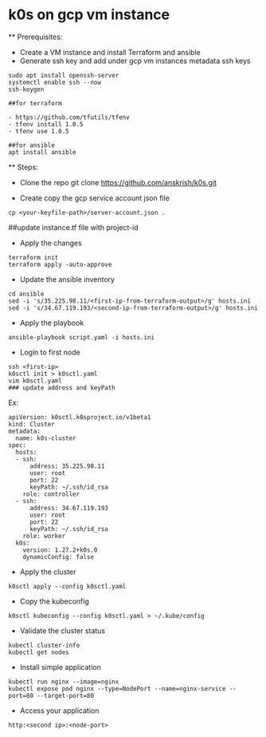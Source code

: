 # k0s on gcp vm instance

** Prerequisites:

- Create a VM instance and install Terraform and ansible
- Generate ssh key and add under gcp vm instances metadata ssh keys

```
sudo apt install openssh-server
systemctl enable ssh --now
ssh-keygen

##for terraform

- https://github.com/tfutils/tfenv
- tfenv install 1.0.5
- tfenv use 1.0.5

##for ansible
apt install ansible
```

** Steps:

- Clone the repo
git clone https://github.com/anskrish/k0s.git

- Create copy the gcp service account json file

```
cp <your-keyfile-path>/server-account.json .

```
##update instance.tf file with project-id

- Apply the changes

```
terraform init
terraform apply -auto-approve
```

- Update the ansible inventory

```
cd ansible
sed -i 's/35.225.98.11/<first-ip-from-terraform-output>/g' hosts.ini
sed -i 's/34.67.119.193/<second-ip-from-terraform-output>/g' hosts.ini

```

- Apply the playbook

```
ansible-playbook script.yaml -i hosts.ini 

```

- Login to first node

```
ssh <first-ip>
k0sctl init > k0sctl.yaml
vim k0sctl.yaml
### update address and keyPath
```
Ex:

```
apiVersion: k0sctl.k0sproject.io/v1beta1
kind: Cluster
metadata:
  name: k0s-cluster
spec:
  hosts:
  - ssh:
      address: 35.225.98.11
      user: root
      port: 22
      keyPath: ~/.ssh/id_rsa
    role: controller
  - ssh:
      address: 34.67.119.193
      user: root
      port: 22
      keyPath: ~/.ssh/id_rsa
    role: worker
  k0s:
    version: 1.27.2+k0s.0
    dynamicConfig: false
```
- Apply the cluster

```
k0sctl apply --config k0sctl.yaml
```

- Copy the kubeconfig

```
k0sctl kubeconfig --config k0sctl.yaml > ~/.kube/config
```

- Validate the cluster status

```
kubectl cluster-info
kubectl get nodes
```

- Install simple application

```
kubectl run nginx --image=nginx
kubectl expose pod nginx --type=NodePort --name=nginx-service --port=80 --target-port=80
```

- Access your application

```
http:<second ip>:<node-port>

``` 
